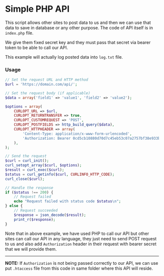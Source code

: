 # Simple PHP API

This script allows other sites to post data to us and then we can use that data to save in database or any other purpose. The code of API itself is in `index.php` file.

We give them fixed secret key and they must pass that secret via bearer token to be able to call our API.

This example will actually log posted data into `log.txt` file.

### Usage

```php
// Set the request URL and HTTP method
$url = 'https://domain.com/api/';

// Set the request body (if applicable)
$data = array('field1' => 'value1', 'field2' => 'value2');

$options = array(
    CURLOPT_URL => $url,
    CURLOPT_RETURNTRANSFER => true,
    CURLOPT_CUSTOMREQUEST => 'POST',
    CURLOPT_POSTFIELDS => http_build_query($data),
    CURLOPT_HTTPHEADER => array(
        'Content-Type: application/x-www-form-urlencoded',
        'Authorization: Bearer 0cd5cb10880d70d7c45eb53c07a2757bf38e933b456fc1594e3ca9a3dd40d9e5'
    ),
);

// Send the request
$curl = curl_init();
curl_setopt_array($curl, $options);
$result = curl_exec($curl);
$status = curl_getinfo($curl, CURLINFO_HTTP_CODE);
curl_close($curl);

// Handle the response
if ($status !== 200) {
    // Request failed
    echo "Request failed with status code $status\n";
} else {
    // Request succeeded
    $response = json_decode($result);
    print_r($response);
}

```

Note that in above example, we have used PHP to call our API but other sites can call our API in any language, they just need to send POST request to us and also add `Authorization` header in their request with bearer secret that we will provide them.

---

**NOTE:** If `Authorization` is not being passed correctly to our API, we can use put `.htaccess` file from this code in same folder where this API will reside.